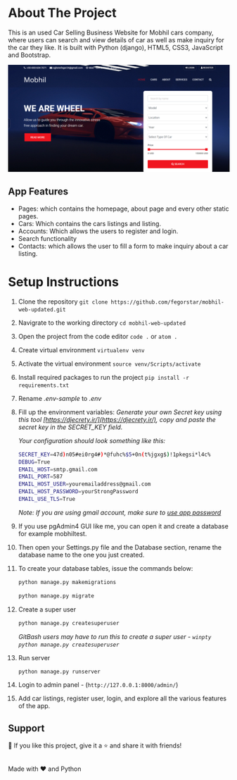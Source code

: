 
# About The Project
This is an used Car Selling Business Website for Mobhil cars company, where users can search and view details of car as well as make inquiry for the car they like. It is built with Python (django), HTML5, CSS3, JavaScript and Bootstrap.

<img src="https://github.com/fegorstar/mobhil-web/blob/master/mobhil/static/img/homepage.PNG">


## App Features
- Pages: which contains the homepage, about page and every other static pages.
- Cars: Which contains the cars listings and listing.
- Accounts: Which allows the users to register and login.
- Search functionality
- Contacts: which allows the user to fill a form to make inquiry about a car listing.


# Setup Instructions
1. Clone the repository `git clone https://github.com/fegorstar/mobhil-web-updated.git`
2. Navigrate to the working directory `cd mobhil-web-updated`
3. Open the project from the code editor `code .` or `atom .`
4. Create virtual environment `virtualenv venv`
5. Activate the virtual environment `source venv/Scripts/activate`
6. Install required packages to run the project `pip install -r requirements.txt`
7. Rename _.env-sample_ to _.env_
8. Fill up the environment variables:
    _Generate your own Secret key using this tool [https://djecrety.ir/](https://djecrety.ir/), copy and paste the secret key in the SECRET_KEY field._

    _Your configuration should look something like this:_
    ```sh
    SECRET_KEY=47d)n05#ei0rg4#)*@fuhc%$5+0n(t%jgxg$)!1pkegsi*l4c%
    DEBUG=True
    EMAIL_HOST=smtp.gmail.com
    EMAIL_PORT=587
    EMAIL_HOST_USER=youremailaddress@gmail.com
    EMAIL_HOST_PASSWORD=yourStrongPassword
    EMAIL_USE_TLS=True
    ```
    _Note: If you are using gmail account, make sure to [use app password](https://support.google.com/accounts/answer/185833)_
9. If you use pgAdmin4 GUI like me, you can open it and create a database for example mobhiltest. 
10. Then open your Settings.py file and the Database section, rename the database name to the one you just created.
11. To create your database tables, issue the commands below:
    ```sh
    python manage.py makemigrations
    ```

    ```sh
    python manage.py migrate
    ```
10. Create a super user
    ```sh
    python manage.py createsuperuser
    ```
    _GitBash users may have to run this to create a super user - `winpty python manage.py createsuperuser`_
11. Run server
    ```sh
    python manage.py runserver
    ```
12. Login to admin panel - (`http://127.0.0.1:8000/admin/`)
13. Add car listings, register user, login, and explore all the various features of the app.


## Support
💙 If you like this project, give it a ⭐ and share it with friends!

##
Made with ❤️ and Python

